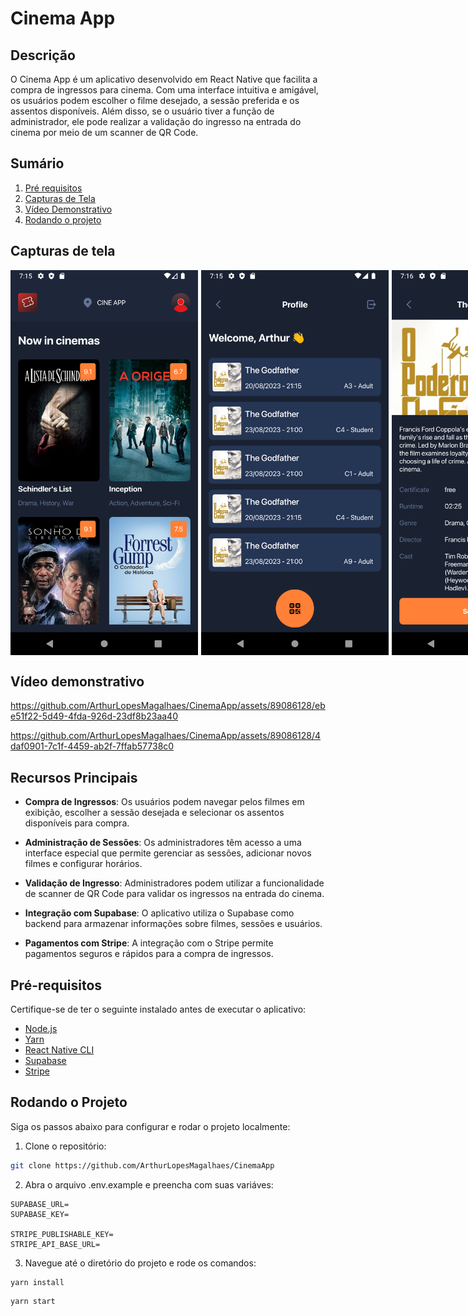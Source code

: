 # Cinema App

## Descrição

O Cinema App é um aplicativo desenvolvido em React Native que facilita a compra de ingressos para cinema. Com uma interface intuitiva e amigável, os usuários podem escolher o filme desejado, a sessão preferida e os assentos disponíveis. Além disso, se o usuário tiver a função de administrador, ele pode realizar a validação do ingresso na entrada do cinema por meio de um scanner de QR Code.

## Sumário

1. [Pré requisitos](#pré-requisitos)
2. [Capturas de Tela](#capturas-de-tela)
3. [Vídeo Demonstrativo](#vídeo-demonstrativo)
4. [Rodando o projeto](#rodando-o-projeto)

## Capturas de tela

<div style="display:flex;gap:5px">
  <img src="./screenshots/Screenshot_1.png" alt="Screenshot 1" width="300"/>
  <img src="./screenshots/Screenshot_2.png" alt="Screenshot 1" width="300"/>
  <img src="./screenshots/Screenshot_3.png" alt="Screenshot 1" width="300"/>
  <img src="./screenshots/Screenshot_4.png" alt="Screenshot 1" width="300"/>
  <img src="./screenshots/Screenshot_5.png" alt="Screenshot 1" width="300"/>
  <img src="./screenshots/Screenshot_6.png" alt="Screenshot 1" width="300"/>
  <img src="./screenshots/Screenshot_7.png" alt="Screenshot 1" width="300"/>
</div>

## Vídeo demonstrativo

https://github.com/ArthurLopesMagalhaes/CinemaApp/assets/89086128/ebe51f22-5d49-4fda-926d-23df8b23aa40


https://github.com/ArthurLopesMagalhaes/CinemaApp/assets/89086128/4daf0901-7c1f-4459-ab2f-7ffab57738c0



## Recursos Principais

- **Compra de Ingressos**: Os usuários podem navegar pelos filmes em exibição, escolher a sessão desejada e selecionar os assentos disponíveis para compra.

- **Administração de Sessões**: Os administradores têm acesso a uma interface especial que permite gerenciar as sessões, adicionar novos filmes e configurar horários.

- **Validação de Ingresso**: Administradores podem utilizar a funcionalidade de scanner de QR Code para validar os ingressos na entrada do cinema.

- **Integração com Supabase**: O aplicativo utiliza o Supabase como backend para armazenar informações sobre filmes, sessões e usuários.

- **Pagamentos com Stripe**: A integração com o Stripe permite pagamentos seguros e rápidos para a compra de ingressos.

## Pré-requisitos

Certifique-se de ter o seguinte instalado antes de executar o aplicativo:

- [Node.js](https://nodejs.org/)
- [Yarn](https://yarnpkg.com/)
- [React Native CLI](https://reactnative.dev/docs/environment-setup)
- [Supabase](https://supabase.com)
- [Stripe](https://stripe.com)

## Rodando o Projeto

Siga os passos abaixo para configurar e rodar o projeto localmente:

1. Clone o repositório:

```bash
git clone https://github.com/ArthurLopesMagalhaes/CinemaApp
```

2. Abra o arquivo .env.example e preencha com suas variáves:

```env
SUPABASE_URL=
SUPABASE_KEY=

STRIPE_PUBLISHABLE_KEY=
STRIPE_API_BASE_URL=
```

3. Navegue até o diretório do projeto e rode os comandos:

```
yarn install
```

```
yarn start
```
